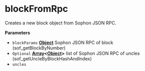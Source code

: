 <!-- Generated by documentation.js. Update this documentation by updating the source code. -->

# blockFromRpc

Creates a new block object from Sophon JSON RPC.

**Parameters**

-   `blockParams` **[Object](https://developer.mozilla.org/en-US/docs/Web/JavaScript/Reference/Global_Objects/Object)** Sophon JSON RPC of block (sof_getBlockByNumber)
-   `Optional` **[Array](https://developer.mozilla.org/en-US/docs/Web/JavaScript/Reference/Global_Objects/Array)&lt;[Object](https://developer.mozilla.org/en-US/docs/Web/JavaScript/Reference/Global_Objects/Object)>** list of Sophon JSON RPC of uncles (sof_getUncleByBlockHashAndIndex)
-   `uncles`  
